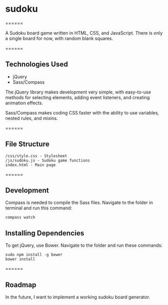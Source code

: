 # sudoku

======

A Sudoku board game written in HTML, CSS, and JavaScript. There is only a single board for now, with random blank squares.

======

## Technologies Used

+ jQuery
+ Sass/Compass

The jQuery library makes development very simple, with easy-to-use methods for selecting elements, adding event listeners, and creating animation effects.

Sass/Compass makes coding CSS faster with the ability to use variables, nested rules, and mixins.

======

## File Structure

    /css/style.css - Stylesheet
    /js/sudoku.js - Sudoku game functions
    index.html - Main page

======

## Development

Compass is needed to compile the Sass files. Navigate to the folder in terminal and run this command:

    compass watch

## Installing Dependencies

To get jQuery, use Bower. Navigate to the folder and run these commands:

    sudo npm install -g bower
    bower install

======

## Roadmap

In the future, I want to implement a working sudoku board generator.